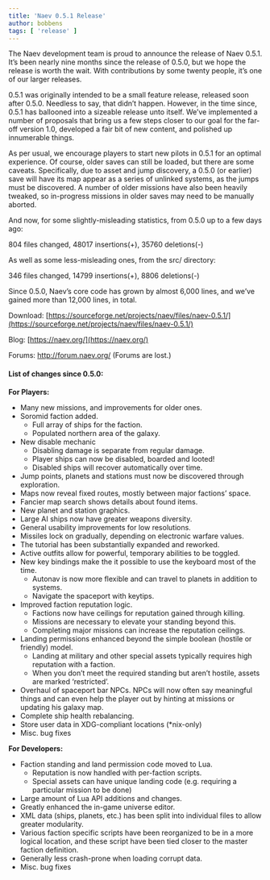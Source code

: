 ```yaml
---
title: 'Naev 0.5.1 Release'
author: bobbens
tags: [ 'release' ]
---
```


The Naev development team is proud to announce the release of Naev 0.5.1. It’s been nearly nine months since the release of 0.5.0, but we hope the release is worth the wait. With contributions by some twenty people, it’s one of our larger releases.

0.5.1 was originally intended to be a small feature release, released soon after 0.5.0. Needless to say, that didn’t happen. However, in the time since, 0.5.1 has ballooned into a sizeable release unto itself. We’ve implemented a number of proposals that bring us a few steps closer to our goal for the far-off version 1.0, developed a fair bit of new content, and polished up innumerable things.

As per usual, we encourage players to start new pilots in 0.5.1 for an optimal experience. Of course, older saves can still be loaded, but there are some caveats. Specifically, due to asset and jump discovery, a 0.5.0 (or earlier) save will have its map appear as a series of unlinked systems, as the jumps must be discovered. A number of older missions have also been heavily tweaked, so in-progress missions in older saves may need to be manually aborted.

And now, for some slightly-misleading statistics, from 0.5.0 up to a few days ago:

804 files changed, 48017 insertions(+), 35760 deletions(-)

As well as some less-misleading ones, from the src/ directory:

346 files changed, 14799 insertions(+), 8806 deletions(-)

Since 0.5.0, Naev’s core code has grown by almost 6,000 lines, and we’ve gained more than 12,000 lines, in total.

Download: [https://sourceforge.net/projects/naev/files/naev-0.5.1/](https://sourceforge.net/projects/naev/files/naev-0.5.1/)

Blog: [https://naev.org/](https://naev.org/)

Forums: http://forum.naev.org/ (Forums are lost.)

#### List of changes since 0.5.0:
**For Players:**

  * Many new missions, and improvements for older ones.
  * Soromid faction added.
    * Full array of ships for the faction.
    * Populated northern area of the galaxy.
  * New disable mechanic
    * Disabling damage is separate from regular damage.
    * Player ships can now be disabled, boarded and looted!
    * Disabled ships will recover automatically over time.
  * Jump points, planets and stations must now be discovered through exploration.
  * Maps now reveal fixed routes, mostly between major factions’ space.
  * Fancier map search shows details about found items.
  * New planet and station graphics.
  * Large AI ships now have greater weapons diversity.
  * General usability improvements for low resolutions.
  * Missiles lock on gradually, depending on electronic warfare values.
  * The tutorial has been substantially expanded and reworked.
  * Active outfits allow for powerful, temporary abilities to be toggled.
  * New key bindings make the it possible to use the keyboard most of the time.
    * Autonav is now more flexible and can travel to planets in addition to systems.
    * Navigate the spaceport with keytips.
  * Improved faction reputation logic.
    * Factions now have ceilings for reputation gained through killing.
    * Missions are necessary to elevate your standing beyond this.
    * Completing major missions can increase the reputation ceilings.
  * Landing permissions enhanced beyond the simple boolean (hostile or friendly) model.
    * Landing at military and other special assets typically requires high reputation with a faction.
    * When you don’t meet the required standing but aren’t hostile, assets are marked ‘restricted’.
  * Overhaul of spaceport bar NPCs. NPCs will now often say meaningful things and can even help the player out by hinting at missions or updating his galaxy map.
  * Complete ship health rebalancing.
  * Store user data in XDG-compliant locations (*nix-only)
  * Misc. bug fixes

**For Developers:**

  * Faction standing and land permission code moved to Lua.
    * Reputation is now handled with per-faction scripts.
    * Special assets can have unique landing code (e.g. requiring a particular mission to be done)
  * Large amount of Lua API additions and changes.
  * Greatly enhanced the in-game universe editor.
  * XML data (ships, planets, etc.) has been split into individual files to allow greater modularity.
  * Various faction specific scripts have been reorganized to be in a more logical location, and these script have been tied closer to the master faction definition.
  * Generally less crash-prone when loading corrupt data.
  * Misc. bug fixes
